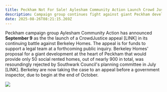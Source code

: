 ```yaml
---
title: Peckham Not For Sale! Aylesham Community Action Launch Crowd Justice Appeal
description: Campaign group continues fight against giant Peckham development.
date: 2025-08-26T08:21:15.269Z
---
```

Peckham campaign group Aylesham Community Action has announced **September 9** as the the launch of a CrowdJustice appeal \[LINK] in its continuing battle against Berkeley Homes.  The appeal is for funds to support a legal team at a forthcoming public inquiry.  Berkeley Homes' proposal for a giant development at the heart of Peckham that would provide only 50 social rented homes, out of nearly 900 in total, was resoundingly rejected by Southwark Council's planning committee in July \[LINK].  Berkeley are now taking the case to an appeal before a government inspector, due to begin at the end of October.

![](img/aca_demo_image_2025.png)